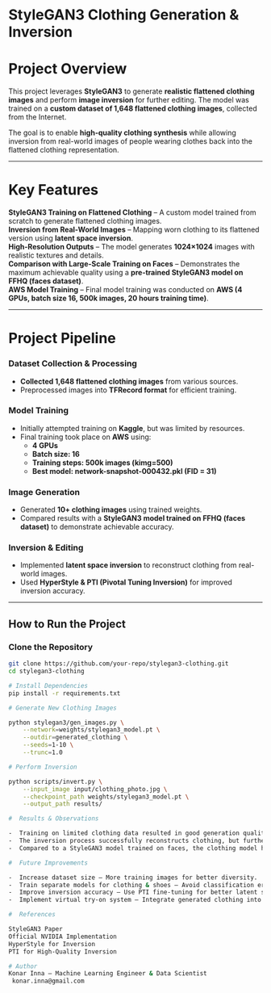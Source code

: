 
# **StyleGAN3 Clothing Generation & Inversion**  

# **Project Overview**  
This project leverages **StyleGAN3** to generate **realistic flattened clothing images** and perform **image inversion** for further editing. The model was trained on a **custom dataset of 1,648 flattened clothing images**, collected from the Internet.  

The goal is to enable **high-quality clothing synthesis** while allowing inversion from real-world images of people wearing clothes back into the flattened clothing representation.  

---

# **Key Features**  
 **StyleGAN3 Training on Flattened Clothing** – A custom model trained from scratch to generate flattened clothing images.  
 **Inversion from Real-World Images** – Mapping worn clothing to its flattened version using **latent space inversion**.  
 **High-Resolution Outputs** – The model generates **1024×1024** images with realistic textures and details.  
 **Comparison with Large-Scale Training on Faces** – Demonstrates the maximum achievable quality using a **pre-trained StyleGAN3 model on FFHQ (faces dataset)**.  
 **AWS Model Training** – Final model training was conducted on **AWS (4 GPUs, batch size 16, 500k images, 20 hours training time)**.  

---

# Project Pipeline 

### Dataset Collection & Processing  
- **Collected 1,648 flattened clothing images** from various sources.  
- Preprocessed images into **TFRecord format** for efficient training.  

### Model Training  
- Initially attempted training on **Kaggle**, but was limited by resources.  
- Final training took place on **AWS** using:  
  - **4 GPUs**  
  - **Batch size: 16**  
  - **Training steps: 500k images (kimg=500)**  
  - **Best model: network-snapshot-000432.pkl (FID = 31)**  

### Image Generation  
- Generated **10+ clothing images** using trained weights.  
- Compared results with a **StyleGAN3 model trained on FFHQ (faces dataset)** to demonstrate achievable accuracy.  

###  Inversion & Editing  
- Implemented **latent space inversion** to reconstruct clothing from real-world images.  
- Used **HyperStyle & PTI (Pivotal Tuning Inversion)** for improved inversion accuracy.  

---

##  How to Run the Project  

###  Clone the Repository  
```bash
git clone https://github.com/your-repo/stylegan3-clothing.git
cd stylegan3-clothing

# Install Dependencies
pip install -r requirements.txt

# Generate New Clothing Images

python stylegan3/gen_images.py \
    --network=weights/stylegan3_model.pt \
    --outdir=generated_clothing \
    --seeds=1-10 \
    --trunc=1.0

# Perform Inversion

python scripts/invert.py \
    --input_image input/clothing_photo.jpg \
    --checkpoint_path weights/stylegan3_model.pt \
    --output_path results/

#  Results & Observations

-  Training on limited clothing data resulted in good generation quality, but more data would improve diversity.
-  The inversion process successfully reconstructs clothing, but further fine-tuning is needed for best accuracy.
-  Compared to a StyleGAN3 model trained on faces, the clothing model has a lower level of detail but still achieves realistic results.

#  Future Improvements

-  Increase dataset size – More training images for better diversity.
-  Train separate models for clothing & shoes – Avoid classification errors.
-  Improve inversion accuracy – Use PTI fine-tuning for better latent space mapping.
-  Implement virtual try-on system – Integrate generated clothing into a virtual wardrobe.

#  References

StyleGAN3 Paper
Official NVIDIA Implementation
HyperStyle for Inversion
PTI for High-Quality Inversion

# Author
Konar Inna – Machine Learning Engineer & Data Scientist
 konar.inna@gmail.com
